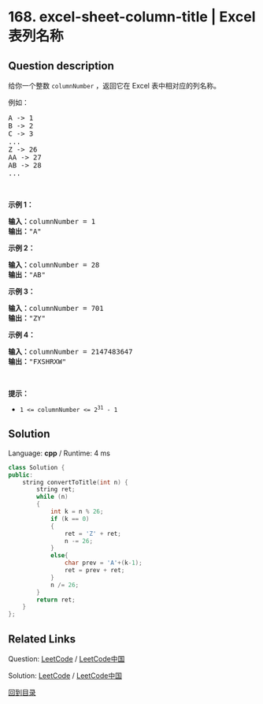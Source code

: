 ﻿# 168. excel-sheet-column-title | Excel表列名称

## Question description

<!--If you want to use the English description, use <p>Given an integer <code>columnNumber</code>, return <em>its corresponding column title as it appears in an Excel sheet</em>.</p>

<p>For example:</p>

<pre>
A -&gt; 1
B -&gt; 2
C -&gt; 3
...
Z -&gt; 26
AA -&gt; 27
AB -&gt; 28 
...
</pre>

<p>&nbsp;</p>
<p><strong>Example 1:</strong></p>

<pre>
<strong>Input:</strong> columnNumber = 1
<strong>Output:</strong> &quot;A&quot;
</pre>

<p><strong>Example 2:</strong></p>

<pre>
<strong>Input:</strong> columnNumber = 28
<strong>Output:</strong> &quot;AB&quot;
</pre>

<p><strong>Example 3:</strong></p>

<pre>
<strong>Input:</strong> columnNumber = 701
<strong>Output:</strong> &quot;ZY&quot;
</pre>

<p>&nbsp;</p>
<p><strong>Constraints:</strong></p>

<ul>
	<li><code>1 &lt;= columnNumber &lt;= 2<sup>31</sup> - 1</code></li>
</ul>
 instead-->
<p>给你一个整数 <code>columnNumber</code> ，返回它在 Excel 表中相对应的列名称。</p>

<p>例如：</p>

<pre>
A -> 1
B -> 2
C -> 3
...
Z -> 26
AA -> 27
AB -> 28 
...
</pre>

<p> </p>

<p><strong>示例 1：</strong></p>

<pre>
<strong>输入：</strong>columnNumber = 1
<strong>输出：</strong>"A"
</pre>

<p><strong>示例 2：</strong></p>

<pre>
<strong>输入：</strong>columnNumber = 28
<strong>输出：</strong>"AB"
</pre>

<p><strong>示例 3：</strong></p>

<pre>
<strong>输入：</strong>columnNumber = 701
<strong>输出：</strong>"ZY"
</pre>

<p><strong>示例 4：</strong></p>

<pre>
<strong>输入：</strong>columnNumber = 2147483647
<strong>输出：</strong>"FXSHRXW"
</pre>

<p> </p>

<p><strong>提示：</strong></p>

<ul>
	<li><code>1 <= columnNumber <= 2<sup>31</sup> - 1</code></li>
</ul>




## Solution

Language: **cpp**  /  Runtime: 4 ms

```cpp
class Solution {
public:
    string convertToTitle(int n) {
        string ret;
        while (n)
        {
            int k = n % 26;
            if (k == 0)
            {
                ret = 'Z' + ret;
                n -= 26;
            }
            else{
                char prev = 'A'+(k-1);
                ret = prev + ret;
            }
            n /= 26;
        }
        return ret;
    }
};


```



## Related Links

Question: [LeetCode](https://leetcode.com/problems/excel-sheet-column-title/description/)  /  [LeetCode中国](https://leetcode-cn.com/problems/excel-sheet-column-title/description/)

Solution: [LeetCode](https://leetcode.com/articles/excel-sheet-column-title/)  /  [LeetCode中国](https://leetcode-cn.com/articles/excel-sheet-column-title/)

[回到目录](../README.md)